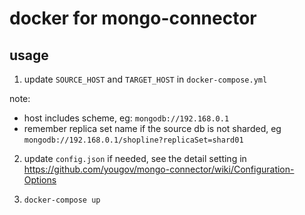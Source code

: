 # docker for mongo-connector

## usage
1. update `SOURCE_HOST` and `TARGET_HOST` in `docker-compose.yml`

note: 
  - host includes scheme, eg: `mongodb://192.168.0.1`
  - remember replica set name if the source db is not sharded, eg `mongodb://192.168.0.1/shopline?replicaSet=shard01`

2. update `config.json` if needed, see the detail setting in https://github.com/yougov/mongo-connector/wiki/Configuration-Options

3. `docker-compose up` 
